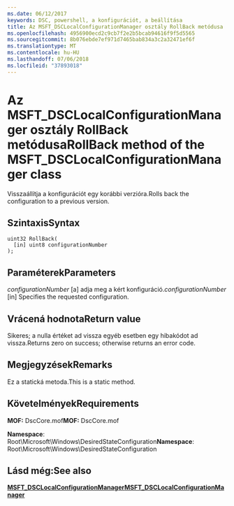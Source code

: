 ```yaml
---
ms.date: 06/12/2017
keywords: DSC, powershell, a konfigurációt, a beállítása
title: Az MSFT_DSCLocalConfigurationManager osztály RollBack metódusa
ms.openlocfilehash: 4956900ecd2c9cb7f2e2b5bcab94616f9f5d5565
ms.sourcegitcommit: 8b076ebde7ef971d7465bab834a3c2a32471ef6f
ms.translationtype: MT
ms.contentlocale: hu-HU
ms.lasthandoff: 07/06/2018
ms.locfileid: "37893018"
---
```

# <a name="rollback-method-of-the-msftdsclocalconfigurationmanager-class"></a><span data-ttu-id="2f6de-103">Az MSFT_DSCLocalConfigurationManager osztály RollBack metódusa</span><span class="sxs-lookup"><span data-stu-id="2f6de-103">RollBack method of the MSFT_DSCLocalConfigurationManager class</span></span>

<span data-ttu-id="2f6de-104">Visszaállítja a konfigurációt egy korábbi verzióra.</span><span class="sxs-lookup"><span data-stu-id="2f6de-104">Rolls back the configuration to a previous version.</span></span>

## <a name="syntax"></a><span data-ttu-id="2f6de-105">Szintaxis</span><span class="sxs-lookup"><span data-stu-id="2f6de-105">Syntax</span></span>

```mof
uint32 RollBack(
  [in] uint8 configurationNumber
);
```

## <a name="parameters"></a><span data-ttu-id="2f6de-106">Paraméterek</span><span class="sxs-lookup"><span data-stu-id="2f6de-106">Parameters</span></span>

<span data-ttu-id="2f6de-107">*configurationNumber* \[a\] adja meg a kért konfiguráció.</span><span class="sxs-lookup"><span data-stu-id="2f6de-107">*configurationNumber* \[in\] Specifies the requested configuration.</span></span>

## <a name="return-value"></a><span data-ttu-id="2f6de-108">Vrácená hodnota</span><span class="sxs-lookup"><span data-stu-id="2f6de-108">Return value</span></span>

<span data-ttu-id="2f6de-109">Sikeres; a nulla értéket ad vissza egyéb esetben egy hibakódot ad vissza.</span><span class="sxs-lookup"><span data-stu-id="2f6de-109">Returns zero on success; otherwise returns an error code.</span></span>

## <a name="remarks"></a><span data-ttu-id="2f6de-110">Megjegyzések</span><span class="sxs-lookup"><span data-stu-id="2f6de-110">Remarks</span></span>

<span data-ttu-id="2f6de-111">Ez a statická metoda.</span><span class="sxs-lookup"><span data-stu-id="2f6de-111">This is a static method.</span></span>

## <a name="requirements"></a><span data-ttu-id="2f6de-112">Követelmények</span><span class="sxs-lookup"><span data-stu-id="2f6de-112">Requirements</span></span>

<span data-ttu-id="2f6de-113">**MOF:** DscCore.mof</span><span class="sxs-lookup"><span data-stu-id="2f6de-113">**MOF:** DscCore.mof</span></span>

<span data-ttu-id="2f6de-114">**Namespace**: Root\Microsoft\Windows\DesiredStateConfiguration</span><span class="sxs-lookup"><span data-stu-id="2f6de-114">**Namespace**: Root\Microsoft\Windows\DesiredStateConfiguration</span></span>

## <a name="see-also"></a><span data-ttu-id="2f6de-115">Lásd még:</span><span class="sxs-lookup"><span data-stu-id="2f6de-115">See also</span></span>

[<span data-ttu-id="2f6de-116">**MSFT_DSCLocalConfigurationManager**</span><span class="sxs-lookup"><span data-stu-id="2f6de-116">**MSFT_DSCLocalConfigurationManager**</span></span>](msft-dsclocalconfigurationmanager.md)